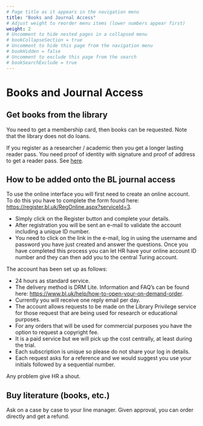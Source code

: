 ```yaml
---
# Page title as it appears in the navigation menu
title: "Books and Journal Access"
# Adjust weight to reorder menu items (lower numbers appear first)
weight: 2
# Uncomment to hide nested pages in a collapsed menu
# bookCollapseSection = true
# Uncomment to hide this page from the navigation menu
# bookHidden = false
# Uncomment to exclude this page from the search
# bookSearchExclude = true
---
```


# Books and Journal Access

## Get books from the library

You need to get a membership card, then books can be requested. Note that the library does not do loans.

If you register as a researcher / academic then you get a longer lasting reader pass. You need proof of identity with signature and proof of address to get a reader pass. See [here](https://www.bl.uk/help/how-to-get-a-reader-pass).

## How to be added onto the BL journal access

To use the online interface you will first need to create an online account. To do this you have to complete the form found here: <https://register.bl.uk/RegOnline.aspx?serviceId=3>.
- Simply click on the Register button and complete your details.
- After registration you will be sent an e-mail to validate the account including a unique ID number.
- You need to click on the link in the e-mail, log in using the username and password you have just created and answer the questions.
Once you have completed this process you can let HR have your online account ID number and they can then add you to the central Turing account.

The account has been set up as follows:
* 24 hours as standard service.
* The delivery method is DRM Lite. Information and FAQ’s can be found here: <https://www.bl.uk/help/how-to-open-your-on-demand-order>.
* Currently you will receive one reply email per day.
* The account allows requests to be made on the Library Privilege service for those request that are being used for research or educational purposes.
* For any orders that will be used for commercial purposes you have the option to request a copyright fee.
* It is a paid service but we will pick up the cost centrally, at least during the trial.
* Each subscription is unique so please do not share your log in details.
* Each request asks for a reference and we would suggest you use your initials followed by a sequential number.

Any problem give HR a shout.

## Buy literature (books, etc.)

Ask on a case by case to your line manager. Given approval, you can order directly and get a refund.

